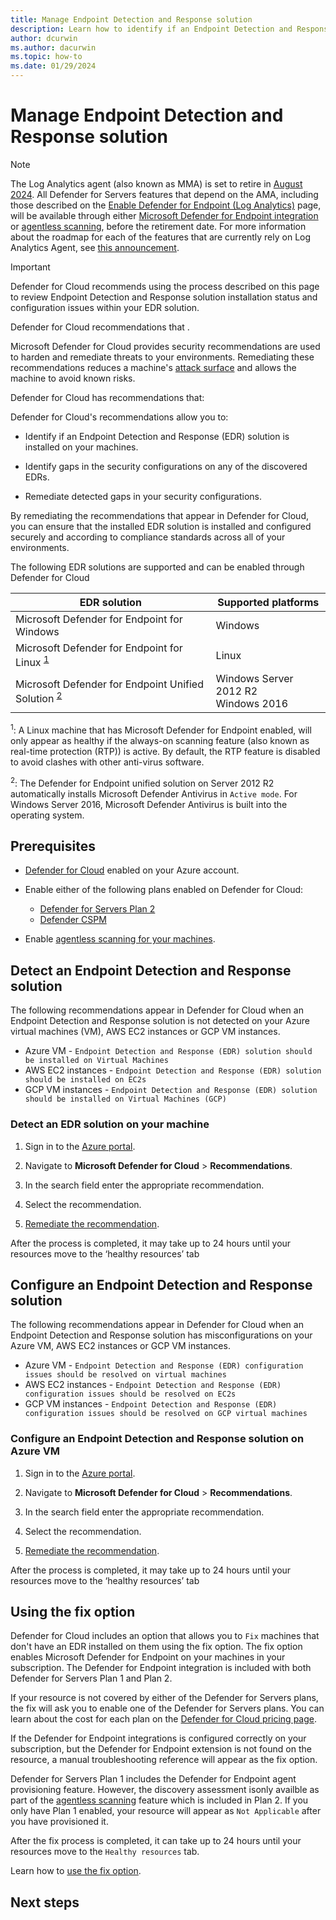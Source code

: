 ```yaml
---
title: Manage Endpoint Detection and Response solution 
description: Learn how to identify if an Endpoint Detection and Response solution is installed on your virtual machine. You can also identify if there are any gaps in your security configuration and how to remediate the findings.
author: dcurwin
ms.author: dacurwin
ms.topic: how-to
ms.date: 01/29/2024
---
```


# Manage Endpoint Detection and Response solution 

> [!NOTE]
> The Log Analytics agent (also known as MMA) is set to retire in [August 2024](https://azure.microsoft.com/updates/were-retiring-the-log-analytics-agent-in-azure-monitor-on-31-august-2024/). All Defender for Servers features that depend on the AMA, including those described on the [Enable Defender for Endpoint (Log Analytics)](endpoint-protection-recommendations-technical.md) page, will be available through either [Microsoft Defender for Endpoint integration](integration-defender-for-endpoint.md) or [agentless scanning](concept-agentless-data-collection.md), before the retirement date. For more information about the roadmap for each of the features that are currently rely on Log Analytics Agent, see [this announcement](upcoming-changes.md#defender-for-cloud-plan-and-strategy-for-the-log-analytics-agent-deprecation).

> [!IMPORTANT]
> Defender for Cloud recommends using the process described on this page to review Endpoint Detection and Response solution installation status and configuration issues within your EDR solution.

Defender for Cloud  recommendations that . 

Microsoft Defender for Cloud provides security recommendations are used to harden and remediate threats to your environments. Remediating these recommendations reduces a machine's [attack surface](concept-attack-path.md) and allows the machine to avoid known risks. 

Defender for Cloud has recommendations that: 

Defender for Cloud's recommendations allow you to: 

- Identify if an Endpoint Detection and Response (EDR) solution is installed on your machines.  

- Identify gaps in the security configurations on any of the discovered EDRs.

- Remediate detected gaps in your security configurations.

By remediating the recommendations that appear in Defender for Cloud, you can ensure that the installed EDR solution is installed and configured securely and according to compliance standards across all of your environments. 

The following EDR solutions are supported and can be enabled through Defender for Cloud

| EDR solution | Supported platforms | 
|--|--|
| Microsoft Defender for Endpoint for Windows | Windows |
| Microsoft Defender for Endpoint for Linux <sup>[1](#footnote1)</sup> | Linux | 
| Microsoft Defender for Endpoint Unified Solution <sup>[2](#footnote2)</sup>| Windows Server 2012 R2 <br> Windows 2016 |

<sup><a name="footnote1"></a>1</sup>: A Linux machine that has Microsoft Defender for Endpoint enabled, will only appear as healthy if the always-on scanning feature (also known as real-time protection (RTP)) is active. By default, the RTP feature is disabled to avoid clashes with other anti-virus software.

<sup><a name="footnote2"></a>2</sup>: The Defender for Endpoint unified solution on Server 2012 R2 automatically installs Microsoft Defender Antivirus in `Active mode`. For Windows Server 2016, Microsoft Defender Antivirus is built into the operating system.

## Prerequisites

- [Defender for Cloud](connect-azure-subscription.md) enabled on your Azure account.

- Enable either of the following plans enabled on Defender for Cloud:
    - [Defender for Servers Plan 2](tutorial-enable-servers-plan.md)
    - [Defender CSPM](tutorial-enable-cspm-plan.md)

- Enable [agentless scanning for your machines](enable-agentless-scanning-vms.md#enabling-agentless-scanning-for-machines).

## Detect an Endpoint Detection and Response solution

The following recommendations appear in Defender for Cloud when an Endpoint Detection and Response solution is not detected on your Azure virtual machines (VM), AWS EC2 instances or GCP VM instances.

- Azure VM - `Endpoint Detection and Response (EDR) solution should be installed on Virtual Machines`
- AWS EC2 instances - `Endpoint Detection and Response (EDR) solution should be installed on EC2s`
- GCP VM instances - `Endpoint Detection and Response (EDR) solution should be installed on Virtual Machines (GCP)`

### Detect an EDR solution on your machine

1. Sign in to the [Azure portal](https://portal.azure.com/).

1. Navigate to **Microsoft Defender for Cloud** > **Recommendations**.

1. In the search field enter the appropriate recommendation.

1. Select the recommendation.

1. [Remediate the recommendation](implement-security-recommendations.md).

After the process is completed, it may take up to 24 hours until your resources move to the ‘healthy resources’ tab 

## Configure an Endpoint Detection and Response solution

The following recommendations appear in Defender for Cloud when an Endpoint Detection and Response solution has misconfigurations on your Azure VM, AWS EC2 instances or GCP VM instances.

- Azure VM - `Endpoint Detection and Response (EDR) configuration issues should be resolved on virtual machines`
- AWS EC2 instances - `Endpoint Detection and Response (EDR) configuration issues should be resolved on EC2s`
- GCP VM instances - `Endpoint Detection and Response (EDR) configuration issues should be resolved on GCP virtual machines`

### Configure an Endpoint Detection and Response solution on Azure VM

1. Sign in to the [Azure portal](https://portal.azure.com/).

1. Navigate to **Microsoft Defender for Cloud** > **Recommendations**.

1. In the search field enter the appropriate recommendation.

1. Select the recommendation.

1. [Remediate the recommendation](implement-security-recommendations.md).

After the process is completed, it may take up to 24 hours until your resources move to the ‘healthy resources’ tab 

## Using the fix option

Defender for Cloud includes an option that allows you to `Fix` machines that don't have an EDR installed on them using the fix option. The fix option enables Microsoft Defender for Endpoint on your machines in your subscription. The Defender for Endpoint integration is included with both Defender for Servers Plan 1 and Plan 2.

If your resource is not covered by either of the Defender for Servers plans, the fix will ask you to enable one of the Defender for Servers plans. You can learn about the cost for each plan on the [Defender for Cloud pricing page](https://azure.microsoft.com/pricing/details/defender-for-cloud/?v=17.23h).

If the Defender for Endpoint integrations is configured correctly on your subscription, but the Defender for Endpoint extension is not found on the resource, a manual troubleshooting reference will appear as the fix option.

Defender for Servers Plan 1 includes the Defender for Endpoint agent provisioning feature. However, the discovery assessment isonly availble as part of the [agentless scanning](concept-agentless-data-collection.md) feature which is included in Plan 2. If you only have Plan 1 enabled, your resource will appear as `Not Applicable` after you have provisioned it.

After the fix process is completed, it can take up to 24 hours until your resources move to the `Healthy resources` tab.

Learn how to [use the fix option](implement-security-recommendations.md#use-the-fix-option).

## Next steps

